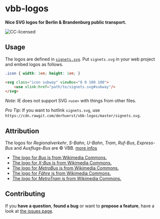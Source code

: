 # vbb-logos

**Nice SVG logos for Berlin & Brandenburg public transport.**

![CC-licensed](https://img.shields.io/github/license/derhuerst/vbb-logos.svg)


## Usage

The logos are defined in [`signets.svg`](signets.svg). Put `signets.svg` in your web project and embed logos as follows.

```css
.icon { width: 1em; height: 1em; }
```

```html
<svg class="icon subway" viewBox="0 0 100 100">
	<use xlink:href="path/to/signets.svg#subway"/>
</svg>
```

*Note*: IE does not support SVG `<use>` with things from other files.

*Pro Tip*: If you want to hotlink `signets.svg`, use `https://cdn.rawgit.com/derhuerst/vbb-logos/master/signets.svg`.



## Attribution

The logos for *Regionalverkehr*, *S-Bahn*, *U-Bahn*, *Tram*, *Ruf-Bus*, *Express-Bus* and *Ausflugs-Bus* are © VBB. [more infos](http://www.vbb.de/de/article/ueber-uns/media-service/produktsignets/3306.html)

- [The logo for *Bus* is from Wikimedia Commons.](https://commons.wikimedia.org/wiki/File:BUS-Logo-BVG.svg)
- [The logo for *X-Bus* is from Wikimedia Commons.](https://commons.wikimedia.org/wiki/File:X-Bus_VBB.svg)
- [The logo for *MetroBus* is from Wikimedia Commons.](https://commons.wikimedia.org/wiki/File:MetroBus.svg)
- [The logo for *Fähre* is from Wikimedia Commons.](https://commons.wikimedia.org/wiki/File:F%C3%A4hre-Logo-BVG.svg)
- [The logo for *MetroTram* is from Wikimedia Commons.](https://commons.wikimedia.org/wiki/File:MetroTram.svg)

## Contributing

If you **have a question**, **found a bug** or want to **propose a feature**, have a look at [the issues page](https://github.com/derhuerst/vbb-logos/issues).
